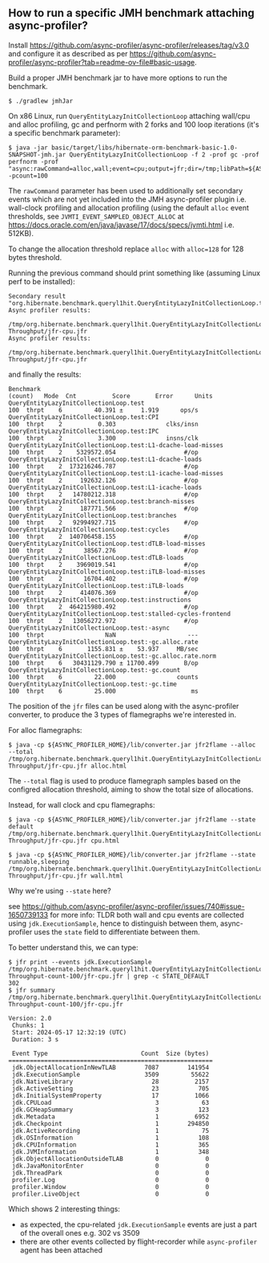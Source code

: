 ## How to run a specific JMH benchmark attaching async-profiler?

Install https://github.com/async-profiler/async-profiler/releases/tag/v3.0
and configure it as described as per https://github.com/async-profiler/async-profiler?tab=readme-ov-file#basic-usage.

Build a proper JMH benchmark jar to have more options to run the benchmark.
```shell
$ ./gradlew jmhJar
```

On x86 Linux, run `QueryEntityLazyInitCollectionLoop` attaching wall/cpu and alloc profiling, gc and perfnorm
with 2 forks and 100 loop iterations (it's a specific benchmark parameter):
```shell
$ java -jar basic/target/libs/hibernate-orm-benchmark-basic-1.0-SNAPSHOT-jmh.jar QueryEntityLazyInitCollectionLoop -f 2 -prof gc -prof perfnorm -prof "async:rawCommand=alloc,wall;event=cpu;output=jfr;dir=/tmp;libPath=${ASYNC_PROFILER_HOME}/lib/libasyncProfiler.so" -pcount=100
```
The `rawCommand` parameter has been used to additionally set secondary events which are not yet included into the JMH async-profiler plugin 
i.e. wall-clock profiling and allocation profiling (using the default `alloc` event thresholds, see `JVMTI_EVENT_SAMPLED_OBJECT_ALLOC` at https://docs.oracle.com/en/java/javase/17/docs/specs/jvmti.html i.e. 512KB).

To change the allocation threshold replace `alloc` with `alloc=128` for 128 bytes threshold.

Running the previous command should print something like (assuming Linux perf to be installed):
```
Secondary result "org.hibernate.benchmark.queryl1hit.QueryEntityLazyInitCollectionLoop.test:·async":
Async profiler results:
  /tmp/org.hibernate.benchmark.queryl1hit.QueryEntityLazyInitCollectionLoop.single-Throughput/jfr-cpu.jfr
Async profiler results:
  /tmp/org.hibernate.benchmark.queryl1hit.QueryEntityLazyInitCollectionLoop.single-Throughput/jfr-cpu.jfr
```
and finally the results:
```
Benchmark                                                       (count)   Mode  Cnt          Score       Error      Units
QueryEntityLazyInitCollectionLoop.test                              100  thrpt    6         40.391 ±     1.919      ops/s
QueryEntityLazyInitCollectionLoop.test:CPI                          100  thrpt    2          0.303              clks/insn
QueryEntityLazyInitCollectionLoop.test:IPC                          100  thrpt    2          3.300              insns/clk
QueryEntityLazyInitCollectionLoop.test:L1-dcache-load-misses        100  thrpt    2    5329572.054                   #/op
QueryEntityLazyInitCollectionLoop.test:L1-dcache-loads              100  thrpt    2  173216246.787                   #/op
QueryEntityLazyInitCollectionLoop.test:L1-icache-load-misses        100  thrpt    2     192632.126                   #/op
QueryEntityLazyInitCollectionLoop.test:L1-icache-loads              100  thrpt    2   14780212.318                   #/op
QueryEntityLazyInitCollectionLoop.test:branch-misses                100  thrpt    2     187771.566                   #/op
QueryEntityLazyInitCollectionLoop.test:branches                     100  thrpt    2   92994927.715                   #/op
QueryEntityLazyInitCollectionLoop.test:cycles                       100  thrpt    2  140706458.155                   #/op
QueryEntityLazyInitCollectionLoop.test:dTLB-load-misses             100  thrpt    2      38567.276                   #/op
QueryEntityLazyInitCollectionLoop.test:dTLB-loads                   100  thrpt    2    3969019.541                   #/op
QueryEntityLazyInitCollectionLoop.test:iTLB-load-misses             100  thrpt    2      16704.402                   #/op
QueryEntityLazyInitCollectionLoop.test:iTLB-loads                   100  thrpt    2     414076.369                   #/op
QueryEntityLazyInitCollectionLoop.test:instructions                 100  thrpt    2  464215980.492                   #/op
QueryEntityLazyInitCollectionLoop.test:stalled-cycles-frontend      100  thrpt    2   13056272.972                   #/op
QueryEntityLazyInitCollectionLoop.test:·async                       100  thrpt                 NaN                    ---
QueryEntityLazyInitCollectionLoop.test:·gc.alloc.rate               100  thrpt    6       1155.831 ±    53.937     MB/sec
QueryEntityLazyInitCollectionLoop.test:·gc.alloc.rate.norm          100  thrpt    6   30431129.790 ± 11700.499       B/op
QueryEntityLazyInitCollectionLoop.test:·gc.count                    100  thrpt    6         22.000                 counts
QueryEntityLazyInitCollectionLoop.test:·gc.time                     100  thrpt    6         25.000                     ms
```

The position of the `jfr` files can be used along with the async-profiler converter, to produce the 3 types of flamegraphs we're interested in.

For alloc flamegraphs:
```
$ java -cp ${ASYNC_PROFILER_HOME}/lib/converter.jar jfr2flame --alloc --total /tmp/org.hibernate.benchmark.queryl1hit.QueryEntityLazyInitCollectionLoop.single-Throughput/jfr-cpu.jfr alloc.html
```
The `--total` flag is used to produce flamegraph samples based on the configred allocation threshold, aiming to show the total size of allocations.

Instead, for wall clock and cpu flamegraphs:
```
$ java -cp ${ASYNC_PROFILER_HOME}/lib/converter.jar jfr2flame --state default /tmp/org.hibernate.benchmark.queryl1hit.QueryEntityLazyInitCollectionLoop.single-Throughput/jfr-cpu.jfr cpu.html

$ java -cp ${ASYNC_PROFILER_HOME}/lib/converter.jar jfr2flame --state runnable,sleeping /tmp/org.hibernate.benchmark.queryl1hit.QueryEntityLazyInitCollectionLoop.single-Throughput/jfr-cpu.jfr wall.html
```
Why we're using `--state` here? 

see https://github.com/async-profiler/async-profiler/issues/740#issue-1650739133 for more info: TLDR both wall and cpu events are collected 
using `jdk.ExecutionSample`, hence to distinguish between them, async-profiler uses the `state` field to differentiate between them.

To better understand this, we can type:
```shell
$ jfr print --events jdk.ExecutionSample /tmp/org.hibernate.benchmark.queryl1hit.QueryEntityLazyInitCollectionLoop.test-Throughput-count-100/jfr-cpu.jfr | grep -c STATE_DEFAULT
302
$ jfr summary /tmp/org.hibernate.benchmark.queryl1hit.QueryEntityLazyInitCollectionLoop.test-Throughput-count-100/jfr-cpu.jfr

Version: 2.0
 Chunks: 1
 Start: 2024-05-17 12:32:19 (UTC)
 Duration: 3 s

 Event Type                          Count  Size (bytes) 
=========================================================
 jdk.ObjectAllocationInNewTLAB        7087        141954
 jdk.ExecutionSample                  3509         55622
 jdk.NativeLibrary                      28          2157
 jdk.ActiveSetting                      23           705
 jdk.InitialSystemProperty              17          1066
 jdk.CPULoad                             3            63
 jdk.GCHeapSummary                       3           123
 jdk.Metadata                            1          6952
 jdk.Checkpoint                          1        294850
 jdk.ActiveRecording                     1            75
 jdk.OSInformation                       1           108
 jdk.CPUInformation                      1           365
 jdk.JVMInformation                      1           348
 jdk.ObjectAllocationOutsideTLAB         0             0
 jdk.JavaMonitorEnter                    0             0
 jdk.ThreadPark                          0             0
 profiler.Log                            0             0
 profiler.Window                         0             0
 profiler.LiveObject                     0             0
```
Which shows 2 interesting things:
- as expected, the cpu-related `jdk.ExecutionSample` events are just a part of the overall ones e.g. 302 vs 3509
- there are other events collected by flight-recorder while `async-profiler` agent has been attached